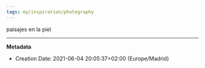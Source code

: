 ```yaml
---
tags: my/inspiration/photography
---
```

paisajes en la piel

---
**Metadata**
- Creation Date: 2021-06-04 20:05:37+02:00 (Europe/Madrid)
